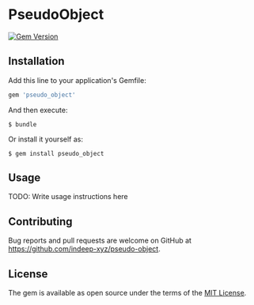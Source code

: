 PseudoObject
====

[![Gem Version](https://badge.fury.io/rb/pseudo_object.svg)](https://badge.fury.io/rb/pseudo_object)

Installation
----

Add this line to your application's Gemfile:

```ruby
gem 'pseudo_object'
```

And then execute:

    $ bundle

Or install it yourself as:

    $ gem install pseudo_object

Usage
----

TODO: Write usage instructions here

Contributing
----

Bug reports and pull requests are welcome on GitHub at https://github.com/indeep-xyz/pseudo-object.


License
----

The gem is available as open source under the terms of the [MIT License](http://opensource.org/licenses/MIT).
